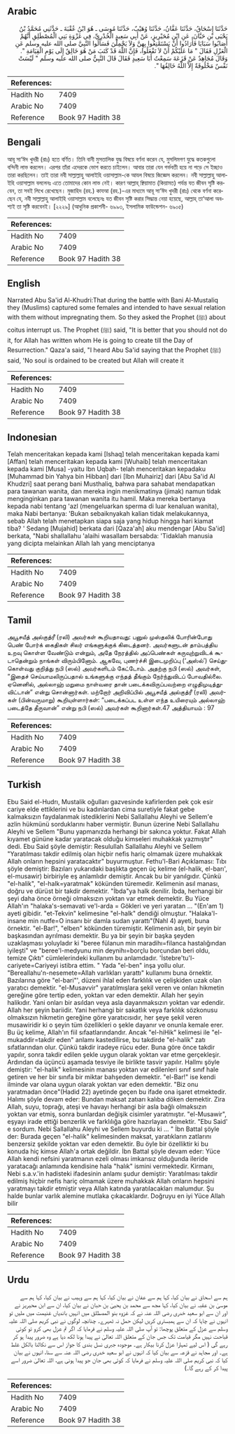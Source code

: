## Arabic


<div dir="rtl" lang="ar" style={{fontSize:'larger',backgroundColor:'#f8f9fa',padding:20}}>
حَدَّثَنَا إِسْحَاقُ، حَدَّثَنَا عَفَّانُ، حَدَّثَنَا وُهَيْبٌ، حَدَّثَنَا مُوسَى ـ هُوَ ابْنُ عُقْبَةَ ـ حَدَّثَنِي مُحَمَّدُ بْنُ يَحْيَى بْنِ حَبَّانَ، عَنِ ابْنِ مُحَيْرِيزٍ، عَنْ أَبِي سَعِيدٍ الْخُدْرِيِّ، فِي غَزْوَةِ بَنِي الْمُصْطَلِقِ أَنَّهُمْ أَصَابُوا سَبَايَا فَأَرَادُوا أَنْ يَسْتَمْتِعُوا بِهِنَّ وَلاَ يَحْمِلْنَ فَسَأَلُوا النَّبِيَّ صلى الله عليه وسلم عَنِ الْعَزْلِ فَقَالَ ‏"‏ مَا عَلَيْكُمْ أَنْ لاَ تَفْعَلُوا، فَإِنَّ اللَّهَ قَدْ كَتَبَ مَنْ هُوَ خَالِقٌ إِلَى يَوْمِ الْقِيَامَةِ ‏"‏‏.‏ وَقَالَ مُجَاهِدٌ عَنْ قَزَعَةَ سَمِعْتُ أَبَا سَعِيدٍ فَقَالَ قَالَ النَّبِيُّ صلى الله عليه وسلم ‏"‏ لَيْسَتْ نَفْسٌ مَخْلُوقَةٌ إِلاَّ اللَّهُ خَالِقُهَا ‏"‏‏.‏
</div>
<div style={{backgroundColor:'#f8f9fa',padding:20, marginBottom: 10}}><table> <thead> <tr> <th>References:</th> <th></th> </tr> </thead> <tbody><tr><td>Hadith No</td><td>7409</td></tr><tr><td>Arabic No</td><td>7409</td></tr><tr><td>Reference</td><td>Book 97 Hadith 38</td></tr></tbody></table></div>

## Bengali


<div dir="ltr" lang="bn" style={{fontSize:'larger',backgroundColor:'#f8f9fa',padding:20}}>
আবূ সা‘ঈদ খুদরী (রাঃ) হতে বর্ণিত। তিনি বানী মুসতালিক যুদ্ধ বিষয়ে বর্ণনা করেন যে, মুসলিমগণ যুদ্ধে কতকগুলো বন্দিনী লাভ করলেন। এরপর তাঁরা এদেরকে ভোগ করতে চাইলেন। আবার তারা যেন গর্ভবতী হয়ে না পড়ে সে ইচ্ছাও তারা করছিলেন। তাই তারা নবী সাল্লাল্লাহু আলাইহি ওয়াসাল্লাম-কে আযল বিষয়ে জিজ্ঞেস করলেন। নবী সাল্লাল্লাহু আলাইহি ওয়াসাল্লাম বললেনঃ এতে তোমাদের কোন লাভ নেই। কারণ আল্লাহ্ ক্বিয়ামাত (কিয়ামত) পর্যন্ত যত জীবন সৃষ্টি করবেন, তা সবই লিখে রেখেছেন। মুজাহিদ (রহ.) কাযআ (রহ.)-এর মাধ্যমে আবূ সা‘ঈদ খুদরী (রাঃ) থেকে বর্ণনা করেছেন যে, নবী সাল্লাল্লাহু আলাইহি ওয়াসাল্লাম বলেছেনঃ যত জীবন সৃষ্টি করার সিদ্ধান্ত নেয়া হয়েছে, আল্লাহ্ তা‘আলা অবশ্যই তা সৃষ্টি করবেনই। [২২২৯] (আধুনিক প্রকাশনী- ৬৯৯৩, ইসলামিক ফাউন্ডেশন- ৬৯০৫)
</div>
<div style={{backgroundColor:'#f8f9fa',padding:20, marginBottom: 10}}><table> <thead> <tr> <th>References:</th> <th></th> </tr> </thead> <tbody><tr><td>Hadith No</td><td>7409</td></tr><tr><td>Arabic No</td><td>7409</td></tr><tr><td>Reference</td><td>Book 97 Hadith 38</td></tr></tbody></table></div>

## English


<div dir="ltr" lang="en" style={{fontSize:'larger',backgroundColor:'#f8f9fa',padding:20}}>
Narrated Abu Sa'id Al-Khudri:That during the battle with Bani Al-Mustaliq they (Muslims) captured some females and intended to have sexual relation with them without impregnating them. So they asked the Prophet (ﷺ) about coitus interrupt us. The Prophet (ﷺ) said, "It is better that you should not do it, for Allah has written whom He is going to create till the Day of Resurrection." Qaza'a said, "I heard Abu Sa'id saying that the Prophet (ﷺ) said, 'No soul is ordained to be created but Allah will create it
</div>
<div style={{backgroundColor:'#f8f9fa',padding:20, marginBottom: 10}}><table> <thead> <tr> <th>References:</th> <th></th> </tr> </thead> <tbody><tr><td>Hadith No</td><td>7409</td></tr><tr><td>Arabic No</td><td>7409</td></tr><tr><td>Reference</td><td>Book 97 Hadith 38</td></tr></tbody></table></div>

## Indonesian


<div dir="ltr" lang="id" style={{fontSize:'larger',backgroundColor:'#f8f9fa',padding:20}}>
Telah menceritakan kepada kami [Ishaq] telah menceritakan kepada kami [Affan] telah menceritakan kepada kami [Wuhaib] telah menceritakan kepada kami [Musa] -yaitu Ibn Uqbah- telah menceritakan kepadaku [Muhammad bin Yahya bin Hibban] dari [Ibn Muhairiz] dari [Abu Sa'id Al Khudzri] saat perang bani Musthaliq, bahwa para sahabat mendapatkan para tawanan wanita, dan mereka ingin menikmatinya (jimak) namun tidak menginginkan para tawanan wanita itu hamil. Maka mereka bertanya kepada nabi tentang 'azl (mengeluarkan sperma di luar kenaluan wanita), maka Nabi bertanya: 'Bukan sebaiknyakah kalian tidak melakukannya, sebab Allah telah menetapkan siapa saja yang hidup hingga hari kiamat tiba? ' Sedang [Mujahid] berkata dari [Qaza'ah] aku mendengar [Abu Sa'id] berkata, "Nabi shallallahu 'alaihi wasallam bersabda: 'Tidaklah manusia yang dicipta melainkan Allah lah yang menciptanya
</div>
<div style={{backgroundColor:'#f8f9fa',padding:20, marginBottom: 10}}><table> <thead> <tr> <th>References:</th> <th></th> </tr> </thead> <tbody><tr><td>Hadith No</td><td>7409</td></tr><tr><td>Arabic No</td><td>7409</td></tr><tr><td>Reference</td><td>Book 97 Hadith 38</td></tr></tbody></table></div>

## Tamil


<div dir="ltr" lang="ta" style={{fontSize:'larger',backgroundColor:'#f8f9fa',padding:20}}>
அபூசயீத் அல்குத்ரீ (ரலி) அவர்கள் கூறியதாவது: பனுல் முஸ்தலிக் போரின்போது பெண் போர்க் கைதிகள் சிலர் எங்களுக்குக் கிடைத்தனர். அவர்களுடன் தாம்பத்திய உறவு கொள்ள வேண்டும் என்றும், அதே நேரத்தில் அப்பெண்கள் கருவுற்றுவிடக் கூடாதென்றும் நாங்கள் விரும்பினோம். ஆகவே, புணர்ச்சி இடைமுறிப்பு (‘அஸ்ல்’) செய்துகொள்வது குறித்து நபி (ஸல்) அவர்களிடம் கேட்டோம். அதற்கு நபி (ஸல்) அவர்கள், “இதைச் செய்யாமலிருப்பதால் உங்களுக்கு எந்தத் தீங்கும் நேர்ந்துவிடப் போவதில்லை. ஏனெனில், அல்லாஹ் மறுமை நாள்வரை தான் படைக்கவிருப்பவற்றை எழுதிமுடித்துவிட்டான்” என்று சொன்னார்கள். மற்றோர் அறிவிப்பில் அபூசயீத் அல்குத்ரீ (ரலி) அவர்கள் (பின்வருமாறு) கூறியுள்ளார்கள்: “படைக்கப்பட உள்ள எந்த உயிரையும் அல்லாஹ் படைத்தே தீருவான்” என்று நபி (ஸல்) அவர்கள் கூறினார்கள்.47 அத்தியாயம் : 97
</div>
<div style={{backgroundColor:'#f8f9fa',padding:20, marginBottom: 10}}><table> <thead> <tr> <th>References:</th> <th></th> </tr> </thead> <tbody><tr><td>Hadith No</td><td>7409</td></tr><tr><td>Arabic No</td><td>7409</td></tr><tr><td>Reference</td><td>Book 97 Hadith 38</td></tr></tbody></table></div>

## Turkish


<div dir="ltr" lang="tr" style={{fontSize:'larger',backgroundColor:'#f8f9fa',padding:20}}>
Ebu Said el-Hudrı, Mustalik oğulları gazvesinde kafirlerden pek çok esir cariye elde ettiklerini ve bu kadınlardan cima suretiyle fakat gebe kalmaksızın faydalanmak istediklerini Nebi Sallallahu Aleyhi ve Sellem'e azlin hükmünü sorduklarını haber vermiştir. Bunun üzerine Nebi Sallallahu Aleyhi ve Sellem "Bunu yapmanızda herhangi bir sakınca yoktur. Fakat Allah kıyamet gününe kadar yaratacak olduğu kimseleri muhakkak yazmıştır" dedi. Ebu Said şöyle demiştir: Resulullah Sallallahu Aleyhi ve Sellem "Yaratılması takdir edilmiş olan hiçbir nefis hariç olmamak üzere muhakkak Allah onların hepsini yaratacaktır" buyurmuştur. Fethu'l-Bari Açıklaması: Tıbı şöyle demiştir: Bazıları yukarıdaki başlıkta geçen üç kelime (el-halik, el-barı', el-musawir) birbiriyle eş anlamlıdır demiştir. Ancak bu bir yanılgıdır. Çünkü "el-halik", "el-halk=yaratmak" kökünden türemedir. Kelimenin asıl manası, doğru ve dürüst bir takdir demektir. "İbda"ya halk denilir. İbda, herhangi bir şeyi daha önce örneği olmaksızın yoktan var etmek demektir. Bu Yüce Allah'ın "halaka's-semavati ve'l-arda = Gökleri ve yeri yaratan ... "(En'am 1) ayeti gibidir. "et-Tekvin" kelimesine "el-halk" dendiği olmuştur. "Halaka'l-insane min nutfe=O insanı bir damla sudan yarattı"(Nahl 4) ayeti, buna örnektir. "el-Bar!", "elben" kökünden türemiştir. Kelimenin aslı, bir şeyin bir başkasından ayrılması demektir. Bu ya bir şeyin bir başka şeyden uzaklaşması yoluyladır ki "beree fülanun min maradihı=fiIanca hastalığından iyileşti" ve "beree'l-medyunu min deynihı=borçlu borcundan beri oldu, temize Çıktı" cümlelerindeki kullanım bu anlamdadır. 'İstebre'tu'l-cariyete=Cariyeyi istibra ettim. " Yada "el-ben" inşa yollu olur. "Bereallahu'n-nesemete=Allah varlıkları yarattı" kullanımı buna örnektir. Bazılarına göre "el-bari"', düzeni ihlal eden farklılık ve çelişkiden uzak olan yaratıcı demektir. "el-Musavvir" yaratılmışlara şekil veren ve onları hikmetin gereğine göre tertip eden, yoktan var eden demektir. Allah her şeyin halikıdır. Yani onları bir asıldan veya asla dayanmaksızın yoktan var edendir. Allah her şeyin bariidir. Yani herhangi bir sakatlık veya farklılık sözkonusu olmaksızın hikmetin gereğine göre yaratıcısıdır, her şeye şekil veren musawiridir ki o şeyin tüm özellikleri o şekle dayanır ve onunla kemale erer. Bu üç kelime, Allah'ın fiil sıfaatlarındandır. Ancak "el-hiHik" kelimesi ile "el-mukaddir=takdir eden" anlamı kastedilirse, bu takdirde "el-halik" zatı sıfatlarından olur. Çünkü takdir iradeye rücu eder. Buna göre önce takdir yapılır, sonra takdir edilen şekle uygun olarak yoktan var etme gerçekleşir. Ardından da üçüncü aşamada tesviye ile birlikte tasvir yapılır. Hallmı şöyle demiştir: "el-halik" kelimesinin manası yoktan var edilenleri sınıf sınıf hale getiren ve her bir sınıfa bir miktar bahşeden demektir. "el-Bar!" ise kendi ilminde var olana uygun olarak yoktan var eden demektir. "Biz onu yaratmadan önce"(Hadid 22) ayetinde geçen bu ifade ona işaret etmektedir. Halımı şöyle devam eder: Bundan maksat zatıarı kalıba döken demektir. Zira Allah, suyu, toprağı, ateşi ve havayı herhangi bir asla bağlı olmaksızın yoktan var etmiş, sonra bunlardan değişik cisimler yaratmıştır. "el-Musawir", eşyayı irade ettiği benzerlik ve farklılığa göre hazırlayan demektir. "Ebu Said' e sordum. Nebi Sallallahu Aleyhi ve Sellem buyurdu ki ... " İbn Battal şöyle der: Burada geçen "el-halik" kelimesinden maksat, yaratıkların zatlarını benzersiz şekilde yoktan var eden demektir. Bu öyle bir özelliktir ki bu konuda hiç kimse Allah'a ortak değildir. İbn Battal şöyle devam eder: Yüce Allah kendi nefsini yaratmanın ezeli olması imkansız olduğunda ileride yaratacağı anlamında kendisine hala "halık" ismini vermektedir. Kirmanı, Nebi s.a.v.'in hadisteki ifadesinin anlamı şudur demiştir: Yaratılması takdir edilmiş hiçbir nefis hariç olmamak üzere muhakkak Allah onların hepsini yaratmayı takdir etmiştir veya Allah katında yaratılacakları malumdur. Şu halde bunlar varlık alemine mutlaka çıkacaklardır. Doğruyu en iyi Yüce Allah bilir
</div>
<div style={{backgroundColor:'#f8f9fa',padding:20, marginBottom: 10}}><table> <thead> <tr> <th>References:</th> <th></th> </tr> </thead> <tbody><tr><td>Hadith No</td><td>7409</td></tr><tr><td>Arabic No</td><td>7409</td></tr><tr><td>Reference</td><td>Book 97 Hadith 38</td></tr></tbody></table></div>

## Urdu


<div dir="rtl" lang="ur" style={{fontSize:'larger',backgroundColor:'#f8f9fa',padding:20}}>
ہم سے اسحاق نے بیان کیا، کہا ہم سے عفان نے بیان کیا، کہا ہم سے وہیب نے بیان کیا، کہا ہم سے موسیٰ بن عقبہ نے بیان کیا، کہا مجھ سے محمد بن یحییٰ بن حبان نے بیان کیا، ان سے ابن محیریز نے اور ان سے ابو سعید خدری رضی اللہ عنہ نے کہ غزوہ بنو المصطلق میں انہیں باندیاں غنیمت میں ملیں تو انہوں نے چاہا کہ ان سے ہمبستری کریں لیکن حمل نہ ٹھہرے۔ چنانچہ لوگوں نے نبی کریم صلی اللہ علیہ وسلم سے عزل کے متعلق پوچھا: تو آپ صلی اللہ علیہ وسلم نے فرمایا کہ اگر تم عزل بھی کرو تو کوئی قباحت نہیں مگر قیامت تک جس جان کے متعلق اللہ تعالیٰ نے پیدا ہونا لکھ دیا ہے وہ ضرور پیدا ہو کر رہے گی ( اس لیے تمہارا عزل کرنا بیکار ہے۔ موجودہ جبری نسل بندی کا جواز اس سے نکالنا بالکل غلط ہے۔ اور مجاہد نے قزعہ سے بیان کیا کہ انہوں نے ابو سعید خدری رضی اللہ عنہ سے سنا، انہوں نے بیان کیا کہ نبی کریم صلی اللہ علیہ وسلم نے فرمایا کہ کوئی بھی جان جو پیدا ہونی ہے، اللہ تعالیٰ ضرور اسے پیدا کر کے رہے گا۔)
</div>
<div style={{backgroundColor:'#f8f9fa',padding:20, marginBottom: 10}}><table> <thead> <tr> <th>References:</th> <th></th> </tr> </thead> <tbody><tr><td>Hadith No</td><td>7409</td></tr><tr><td>Arabic No</td><td>7409</td></tr><tr><td>Reference</td><td>Book 97 Hadith 38</td></tr></tbody></table></div>